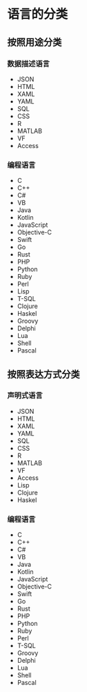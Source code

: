 # 语言的分类
## 按照用途分类
### 数据描述语言
- JSON
- HTML
- XAML
- YAML
- SQL
- CSS
- R
- MATLAB
- VF
- Access
### 编程语言
- C
- C++
- C#
- VB
- Java
- Kotlin
- JavaScript
- Objective-C
- Swift
- Go
- Rust
- PHP
- Python
- Ruby
- Perl
- Lisp
- T-SQL
- Clojure
- Haskel
- Groovy
- Delphi
- Lua
- Shell
- Pascal
## 按照表达方式分类
### 声明式语言
- JSON
- HTML
- XAML
- YAML
- SQL
- CSS
- R
- MATLAB
- VF
- Access
- Lisp
- Clojure
- Haskel
### 编程语言
- C
- C++
- C#
- VB
- Java
- Kotlin
- JavaScript
- Objective-C
- Swift
- Go
- Rust
- PHP
- Python
- Ruby
- Perl
- T-SQL
- Groovy
- Delphi
- Lua
- Shell
- Pascal
